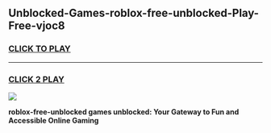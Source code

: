 
## Unblocked-Games-roblox-free-unblocked-Play-Free-vjoc8
<h3>
<a href="https://premium76.site?title=roblox-free-unblocked&ref=18A1">CLICK TO PLAY</a></h3>
<hr>

<h3>
<a href="https://premium76.site?title=roblox-free-unblocked&ref=18A1">CLICK 2 PLAY</a>
  
</h3>

<a href="https://premium76.site?title=roblox-free-unblocked&ref=18A1"><img src="https://clearcache.store/games.png"></a>


**roblox-free-unblocked games unblocked: Your Gateway to Fun and Accessible Online Gaming**
